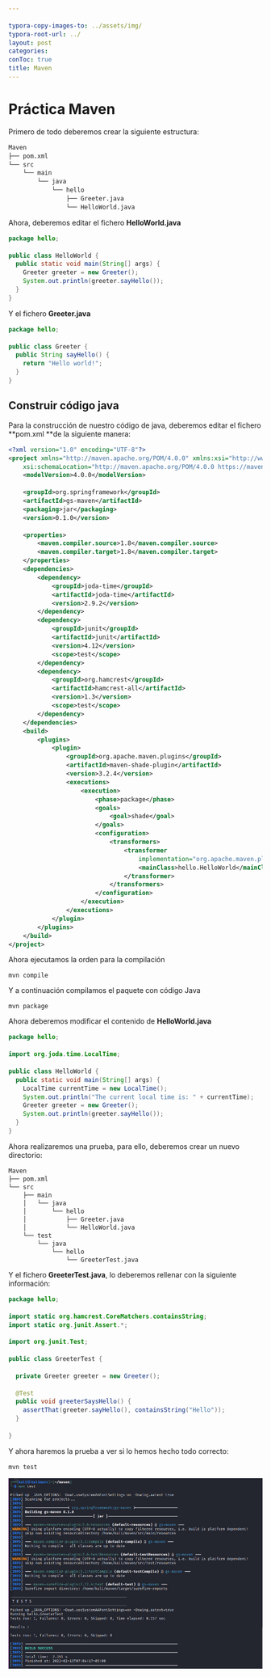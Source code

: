 ```yaml
---

typora-copy-images-to: ../assets/img/
typora-root-url: ../
layout: post
categories: 
conToc: true
title: Maven
---
```


# Práctica Maven

Primero de todo deberemos crear la siguiente estructura:

```bash
Maven
├── pom.xml
└── src
    └── main
        └── java
            └── hello
                ├── Greeter.java
                └── HelloWorld.java

```

Ahora, deberemos editar el fichero **HelloWorld.java**

```java
package hello;

public class HelloWorld {
  public static void main(String[] args) {
    Greeter greeter = new Greeter();
    System.out.println(greeter.sayHello());
  }
}
```

Y el fichero **Greeter.java**

```java
package hello;

public class Greeter {
  public String sayHello() {
    return "Hello world!";
  }
}
```

## Construir código java

Para la construcción de nuestro código de java, deberemos editar el fichero **pom.xml **de la siguiente manera:

```xml
<?xml version="1.0" encoding="UTF-8"?>
<project xmlns="http://maven.apache.org/POM/4.0.0" xmlns:xsi="http://www.w3.org/2001/XMLSchema-instance"
    xsi:schemaLocation="http://maven.apache.org/POM/4.0.0 https://maven.apache.org/xsd/maven-4.0.0.xsd">
    <modelVersion>4.0.0</modelVersion>

    <groupId>org.springframework</groupId>
    <artifactId>gs-maven</artifactId>
    <packaging>jar</packaging>
    <version>0.1.0</version>

    <properties>
        <maven.compiler.source>1.8</maven.compiler.source>
        <maven.compiler.target>1.8</maven.compiler.target>
    </properties>
    <dependencies>
		<dependency>
			<groupId>joda-time</groupId>
			<artifactId>joda-time</artifactId>
			<version>2.9.2</version>
		</dependency>
        <dependency>
            <groupId>junit</groupId>
            <artifactId>junit</artifactId>
            <version>4.12</version>
            <scope>test</scope>
        </dependency>
        <dependency>
            <groupId>org.hamcrest</groupId>
            <artifactId>hamcrest-all</artifactId>
            <version>1.3</version>
            <scope>test</scope>
        </dependency>
    </dependencies>
    <build>
        <plugins>
            <plugin>
                <groupId>org.apache.maven.plugins</groupId>
                <artifactId>maven-shade-plugin</artifactId>
                <version>3.2.4</version>
                <executions>
                    <execution>
                        <phase>package</phase>
                        <goals>
                            <goal>shade</goal>
                        </goals>
                        <configuration>
                            <transformers>
                                <transformer
                                    implementation="org.apache.maven.plugins.shade.resource.ManifestResourceTransformer">
                                    <mainClass>hello.HelloWorld</mainClass>
                                </transformer>
                            </transformers>
                        </configuration>
                    </execution>
                </executions>
            </plugin>
        </plugins>
    </build>
</project>
```

Ahora ejecutamos la orden para la compilación

```
mvn compile
```

Y a continuación compilamos el paquete con código Java

```
mvn package
```

Ahora deberemos modificar el contenido de **HelloWorld.java**

```java
package hello;

import org.joda.time.LocalTime;

public class HelloWorld {
  public static void main(String[] args) {
    LocalTime currentTime = new LocalTime();
    System.out.println("The current local time is: " + currentTime);
    Greeter greeter = new Greeter();
    System.out.println(greeter.sayHello());
  }
}
```

Ahora realizaremos una prueba, para ello, deberemos crear un nuevo directorio:

```
Maven
├── pom.xml
└── src
    ├── main
    │   └── java
    │       └── hello
    │           ├── Greeter.java
    │           └── HelloWorld.java
    └── test
        └── java
            └── hello
                └── GreeterTest.java
```

Y el fichero **GreeterTest.java**, lo deberemos rellenar con la siguiente información:

```java
package hello;

import static org.hamcrest.CoreMatchers.containsString;
import static org.junit.Assert.*;

import org.junit.Test;

public class GreeterTest {
  
  private Greeter greeter = new Greeter();

  @Test
  public void greeterSaysHello() {
    assertThat(greeter.sayHello(), containsString("Hello"));
  }

}
```

Y ahora haremos la prueba a ver si lo hemos hecho todo correcto:

```bash
mvn test
```

![image-20220213130551888](/assets/img/image-20220213130551888.png)
